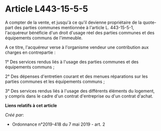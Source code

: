 # Article L443-15-5-5

A compter de la vente, et jusqu'à ce qu'il devienne propriétaire de la quote-part des parties communes mentionnée à l'article
L. 443-15-5-1, l'acquéreur bénéficie d'un droit d'usage réel des parties communes et des équipements communs de l'immeuble.

A ce titre, l'acquéreur verse à l'organisme vendeur une contribution aux charges en contrepartie :

1° Des services rendus liés à l'usage des parties communes et des équipements communs ;

2° Des dépenses d'entretien courant et des menues réparations sur les parties communes et les équipements communs ;

3° Des services rendus liés à l'usage des différents éléments du logement, y compris dans le cadre d'un contrat d'entreprise
ou d'un contrat d'achat.

**Liens relatifs à cet article**

_Créé par_:

  - Ordonnance n°2019-418 du 7 mai 2019 - art. 2
